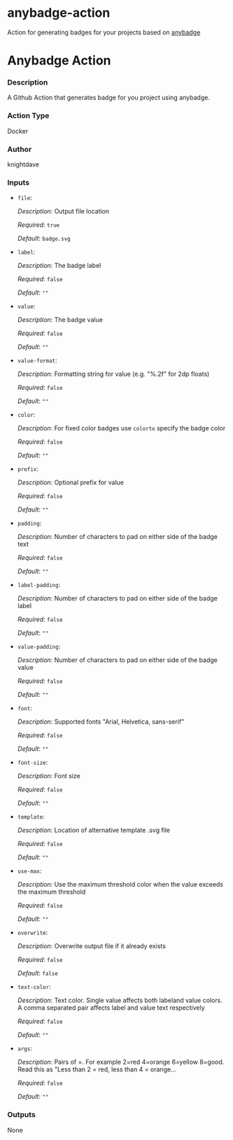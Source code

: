# anybadge-action
Action for generating badges for your projects based on [anybadge](https://github.com/jongracecox/anybadge)


<!-- BEGIN_ACTION_DOC -->
# Anybadge Action

### Description
A Github Action that generates badge for you project using anybadge.

### Action Type
Docker

### Author
knightdave

### Inputs
* `file`:

  _Description_: Output file location

  _Required_: `true`

  _Default_: `badge.svg`

* `label`:

  _Description_: The badge label

  _Required_: `false`

  _Default_: `""`

* `value`:

  _Description_: The badge value

  _Required_: `false`

  _Default_: `""`

* `value-format`:

  _Description_: Formatting string for value (e.g. "%.2f" for 2dp floats)

  _Required_: `false`

  _Default_: `""`

* `color`:

  _Description_: For fixed color badges use `colorto` specify the badge color

  _Required_: `false`

  _Default_: `""`

* `prefix`:

  _Description_: Optional prefix for value

  _Required_: `false`

  _Default_: `""`

* `padding`:

  _Description_: Number of characters to pad on either side of the badge text

  _Required_: `false`

  _Default_: `""`

* `label-padding`:

  _Description_: Number of characters to pad on either side of the badge label

  _Required_: `false`

  _Default_: `""`

* `value-padding`:

  _Description_: Number of characters to pad on either side of the badge value

  _Required_: `false`

  _Default_: `""`

* `font`:

  _Description_: Supported fonts "Arial, Helvetica, sans-serif"

  _Required_: `false`

  _Default_: `""`

* `font-size`:

  _Description_: Font size

  _Required_: `false`

  _Default_: `""`

* `template`:

  _Description_: Location of alternative template .svg file

  _Required_: `false`

  _Default_: `""`

* `use-max`:

  _Description_: Use the maximum threshold color when the value exceeds the maximum threshold

  _Required_: `false`

  _Default_: `""`

* `overwrite`:

  _Description_: Overwrite output file if it already exists

  _Required_: `false`

  _Default_: `false`

* `text-color`:

  _Description_: Text color. Single value affects both labeland value colors. A comma separated pair affects label and value text respectively

  _Required_: `false`

  _Default_: `""`

* `args`:

  _Description_: Pairs of <upper>=<color>. For example 2=red 4=orange 6=yellow 8=good. Read this as "Less than 2 = red, less than 4 = orange...

  _Required_: `false`

  _Default_: `""`

### Outputs
None
<!-- END_ACTION_DOC -->
